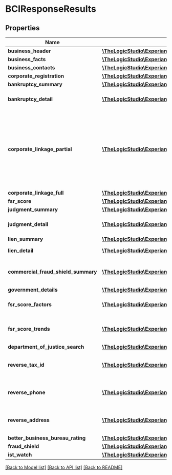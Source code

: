 # BCIResponseResults

## Properties
Name | Type | Description | Notes
------------ | ------------- | ------------- | -------------
**business_header** | [**\TheLogicStudio\ExperianBusinessesPHP\Model\BusinessHeaderResult**](BusinessHeaderResult.md) |  | [optional] 
**business_facts** | [**\TheLogicStudio\ExperianBusinessesPHP\Model\BusinessFactsResult**](BusinessFactsResult.md) |  | [optional] 
**business_contacts** | [**\TheLogicStudio\ExperianBusinessesPHP\Model\BusinessContactsResult**](BusinessContactsResult.md) |  | [optional] 
**corporate_registration** | [**\TheLogicStudio\ExperianBusinessesPHP\Model\BusinessCorporateRegistrationResult**](BusinessCorporateRegistrationResult.md) |  | [optional] 
**bankruptcy_summary** | [**\TheLogicStudio\ExperianBusinessesPHP\Model\BankruptcySummary**](BankruptcySummary.md) |  | [optional] 
**bankruptcy_detail** | [**\TheLogicStudio\ExperianBusinessesPHP\Model\BankruptcyDetail[]**](BankruptcyDetail.md) | Array containing details of bankruptcies filed by the business | [optional] 
**corporate_linkage_partial** | [**\TheLogicStudio\ExperianBusinessesPHP\Model\CorporateLinkagePartial[]**](CorporateLinkagePartial.md) | When linkage is present, corporateLinkagePartial will return the Ultimate Parent, the immediate Parent/Headquarters, up to 10 Subsidiaries, and up to 10 branches. If additional data is available, the returnLimitExceeded indicator will be true | [optional] 
**corporate_linkage_full** | [**\TheLogicStudio\ExperianBusinessesPHP\Model\BCIResponseResultsCorporateLinkageFull**](BCIResponseResultsCorporateLinkageFull.md) |  | [optional] 
**fsr_score** | [**\TheLogicStudio\ExperianBusinessesPHP\Model\FSRScore**](FSRScore.md) |  | [optional] 
**judgment_summary** | [**\TheLogicStudio\ExperianBusinessesPHP\Model\MultiSegmentsResultJudgmentSummary**](MultiSegmentsResultJudgmentSummary.md) |  | [optional] 
**judgment_detail** | [**\TheLogicStudio\ExperianBusinessesPHP\Model\JudgmentDetail[]**](JudgmentDetail.md) | Array containing details of judgments filed by the business | [optional] 
**lien_summary** | [**\TheLogicStudio\ExperianBusinessesPHP\Model\LienSummary**](LienSummary.md) |  | [optional] 
**lien_detail** | [**\TheLogicStudio\ExperianBusinessesPHP\Model\LienDetail[]**](LienDetail.md) | Object containing lien detail information | [optional] 
**commercial_fraud_shield_summary** | [**\TheLogicStudio\ExperianBusinessesPHP\Model\CommercialFraudShieldSummary**](CommercialFraudShieldSummary.md) | Object containing Commercial Fraud Shield Summary information | [optional] 
**government_details** | [**\TheLogicStudio\ExperianBusinessesPHP\Model\GovernmentDetailsResult**](GovernmentDetailsResult.md) |  | [optional] 
**fsr_score_factors** | [**\TheLogicStudio\ExperianBusinessesPHP\Model\FsrScoreFactor[]**](FsrScoreFactor.md) | Indicates the factors most influential in lowering the FSR score | [optional] 
**fsr_score_trends** | [**\TheLogicStudio\ExperianBusinessesPHP\Model\FsrScoreTrend[]**](FsrScoreTrend.md) | JSON array of objects containing the four most recent quarters of FSR score information | [optional] 
**department_of_justice_search** | [**\TheLogicStudio\ExperianBusinessesPHP\Model\BCIResponseResultsDepartmentOfJusticeSearch**](BCIResponseResultsDepartmentOfJusticeSearch.md) |  | [optional] 
**reverse_tax_id** | [**\TheLogicStudio\ExperianBusinessesPHP\Model\ReverseTaxIds[]**](ReverseTaxIds.md) | Array containing businesses that match the tax ID input on the request | [optional] 
**reverse_phone** | [**\TheLogicStudio\ExperianBusinessesPHP\Model\ReversePhones[]**](ReversePhones.md) | Array containing businesses that match the phone input on the request | [optional] 
**reverse_address** | [**\TheLogicStudio\ExperianBusinessesPHP\Model\ReverseAddresses[]**](ReverseAddresses.md) | Array containing businesses that match the address input on the request | [optional] 
**better_business_bureau_rating** | [**\TheLogicStudio\ExperianBusinessesPHP\Model\BetterBusinessBureauRatingResult**](BetterBusinessBureauRatingResult.md) |  | [optional] 
**fraud_shield** | [**\TheLogicStudio\ExperianBusinessesPHP\Model\BusinessFraudShieldResult**](BusinessFraudShieldResult.md) |  | [optional] 
**ist_watch** | [**\TheLogicStudio\ExperianBusinessesPHP\Model\MultiSegmentsResultIstWatch[]**](MultiSegmentsResultIstWatch.md) | IST Watch | [optional] 

[[Back to Model list]](../README.md#documentation-for-models) [[Back to API list]](../README.md#documentation-for-api-endpoints) [[Back to README]](../README.md)


